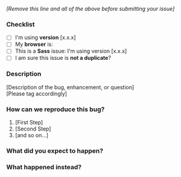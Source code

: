 <!-- THIS IS AN EXAMPLE TEMPLATE.   
Screenshots are more than welcome!  
Please remove any unused content (including these instructions) before submitting your issue.
Thanks for helping out! 😇-->

_[Remove this line and all of the above before submitting your issue]_

### Checklist
* [ ] I'm using **version** [x.x.x]
* [ ] My **browser** is:
* [ ] This is a **Sass** issue: I'm using version [x.x.x]
* [ ] I am sure this issue is **not a duplicate**?

### Description

[Description of the bug, enhancement, or question]  
[Please tag accordingly]

### How can we reproduce this bug?

1. [First Step]
2. [Second Step]
3. [and so on...]

### What did you expect to happen?

### What happened instead?
